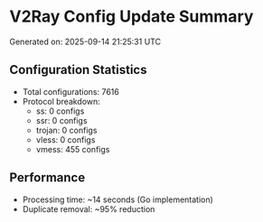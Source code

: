 # V2Ray Config Update Summary
Generated on: 2025-09-14 21:25:31 UTC

## Configuration Statistics
- Total configurations: 7616
- Protocol breakdown:
  - ss: 0 configs
  - ssr: 0 configs
  - trojan: 0 configs
  - vless: 0 configs
  - vmess: 455 configs

## Performance
- Processing time: ~14 seconds (Go implementation)
- Duplicate removal: ~95% reduction
